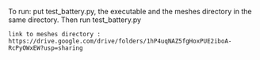 To run:
    put test_battery.py, the executable and the meshes directory in the same directory.
    Then run test_battery.py

    link to meshes directory : https://drive.google.com/drive/folders/1hP4uqNAZ5fgHoxPUE2iboA-RcPyOWxEW?usp=sharing